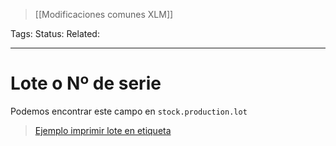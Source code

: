 > [[Modificaciones comunes XLM]]

Tags: 
Status: 
Related: 

___

# Lote o Nº de serie

Podemos encontrar este campo en `stock.production.lot`

> [Ejemplo imprimir lote en etiqueta](https://github.com/puntsistemes/ajsignes_odoo/pull/12/commits/78e0be19b1d7d04919ff926798a7046eb28b7ac0#diff-95bdd53e5aeb748c099ffeab943ec8dc843a14a9f3bb39c49cd6cd0b14793fa3)
